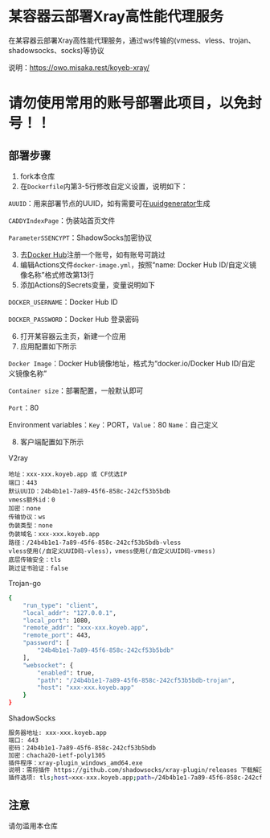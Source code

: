 # 某容器云部署Xray高性能代理服务

在某容器云部署Xray高性能代理服务，通过ws传输的(vmess、vless、trojan、shadowsocks、socks)等协议

说明：https://owo.misaka.rest/koyeb-xray/

# 请勿使用常用的账号部署此项目，以免封号！！

## 部署步骤

1. fork本仓库
2. 在`Dockerfile`内第3-5行修改自定义设置，说明如下：

`AUUID`：用来部署节点的UUID，如有需要可在[uuidgenerator](https://www.uuidgenerator.net/)生成

`CADDYIndexPage`：伪装站首页文件

`ParameterSSENCYPT`：ShadowSocks加密协议

3. 去[Docker Hub](https://hub.docker.com/)注册一个账号，如有账号可跳过
4. 编辑Actions文件`docker-image.yml`，按照“name: Docker Hub ID/自定义镜像名称”格式修改第13行
5. 添加Actions的Secrets变量，变量说明如下

`DOCKER_USERNAME`：Docker Hub ID

`DOCKER_PASSWORD`：Docker Hub 登录密码

6. 打开某容器云主页，新建一个应用
7. 应用配置如下所示

`Docker Image`：Docker Hub镜像地址，格式为“docker.io/Docker Hub ID/自定义镜像名称”

`Container size`：部署配置，一般默认即可

`Port`：80

Environment variables：`Key`：PORT，`Value`：80
`Name`：自己定义

8. 客户端配置如下所示

V2ray

```
地址：xxx-xxx.koyeb.app 或 CF优选IP
端口：443
默认UUID：24b4b1e1-7a89-45f6-858c-242cf53b5bdb
vmess额外id：0
加密：none
传输协议：ws
伪装类型：none
伪装域名：xxx-xxx.koyeb.app
路径：/24b4b1e1-7a89-45f6-858c-242cf53b5bdb-vless
vless使用(/自定义UUID码-vless)，vmess使用(/自定义UUID码-vmess)
底层传输安全：tls
跳过证书验证：false
```

Trojan-go

```bash
{
    "run_type": "client",
    "local_addr": "127.0.0.1",
    "local_port": 1080,
    "remote_addr": "xxx-xxx.koyeb.app",
    "remote_port": 443,
    "password": [
        "24b4b1e1-7a89-45f6-858c-242cf53b5bdb"
    ],
    "websocket": {
        "enabled": true,
        "path": "/24b4b1e1-7a89-45f6-858c-242cf53b5bdb-trojan",
        "host": "xxx-xxx.koyeb.app"
    }
}
```

ShadowSocks

```bash
服务器地址: xxx-xxx.koyeb.app
端口: 443
密码：24b4b1e1-7a89-45f6-858c-242cf53b5bdb
加密：chacha20-ietf-poly1305
插件程序：xray-plugin_windows_amd64.exe
说明：需将插件 https://github.com/shadowsocks/xray-plugin/releases 下载解压后放至shadowsocks同目录
插件选项: tls;host=xxx-xxx.koyeb.app;path=/24b4b1e1-7a89-45f6-858c-242cf53b5bdb-ss
```

## 注意

请勿滥用本仓库




